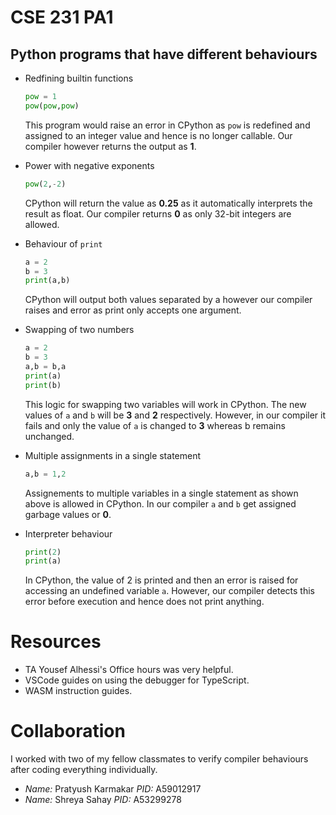 # CSE 231 PA1

## Python programs that have different behaviours
* Redfining builtin functions
    ```python
    pow = 1
    pow(pow,pow)
    ```
    This program would raise an error in CPython as ```pow``` is redefined and assigned to an integer value and hence is no longer callable. Our compiler however returns the output as **1**.

* Power with negative exponents
    ```python
    pow(2,-2)
    ```
    CPython will return the value as **0.25** as it automatically interprets the result as float. Our compiler returns **0** as only 32-bit integers are allowed.

* Behaviour of ```print```
    ```python
    a = 2
    b = 3
    print(a,b)
    ```
    CPython will output both values separated by a <space> however our compiler raises and error as print only accepts one argument.

* Swapping of two numbers
    ```python
    a = 2
    b = 3
    a,b = b,a
    print(a)
    print(b)
    ``` 
    This logic for swapping two variables will work in CPython. The new values of ```a``` and ```b``` will be **3** and **2** respectively. However, in our compiler it fails and only the value of ```a``` is changed to **3** whereas b remains unchanged.

* Multiple assignments in a single statement
    ```python
    a,b = 1,2
    ```
    Assignements to multiple variables in a single statement as shown above is allowed in CPython. In our compiler ```a``` and ```b``` get assigned garbage values or **0**.

* Interpreter behaviour
    ```python
    print(2)
    print(a)
    ```
    In CPython, the value of 2 is printed and then an error is raised for accessing an undefined variable ```a```. However, our compiler detects this error before execution and hence does not print anything.


# Resources
* TA Yousef Alhessi's Office hours was very helpful.
* VSCode guides on using the debugger for TypeScript.
* WASM instruction guides.

# Collaboration
I worked with two of my fellow classmates to verify compiler behaviours after coding everything individually.

* *Name:* Pratyush Karmakar *PID:* A59012917
* *Name:* Shreya Sahay *PID:* A53299278 
